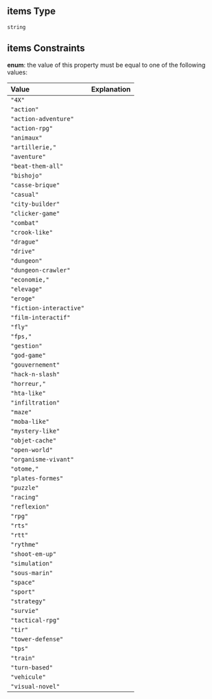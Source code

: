 ## items Type

`string`

## items Constraints

**enum**: the value of this property must be equal to one of the following values:

| Value                   | Explanation |
| :---------------------- | ----------- |
| `"4X"`                  |             |
| `"action"`              |             |
| `"action-adventure"`    |             |
| `"action-rpg"`          |             |
| `"animaux"`             |             |
| `"artillerie,"`         |             |
| `"aventure"`            |             |
| `"beat-them-all"`       |             |
| `"bishojo"`             |             |
| `"casse-brique"`        |             |
| `"casual"`              |             |
| `"city-builder"`        |             |
| `"clicker-game"`        |             |
| `"combat"`              |             |
| `"crook-like"`          |             |
| `"drague"`              |             |
| `"drive"`               |             |
| `"dungeon"`             |             |
| `"dungeon-crawler"`     |             |
| `"economie,"`           |             |
| `"elevage"`             |             |
| `"eroge"`               |             |
| `"fiction-interactive"` |             |
| `"film-interactif"`     |             |
| `"fly"`                 |             |
| `"fps,"`                |             |
| `"gestion"`             |             |
| `"god-game"`            |             |
| `"gouvernement"`        |             |
| `"hack-n-slash"`        |             |
| `"horreur,"`            |             |
| `"hta-like"`            |             |
| `"infiltration"`        |             |
| `"maze"`                |             |
| `"moba-like"`           |             |
| `"mystery-like"`        |             |
| `"objet-cache"`         |             |
| `"open-world"`          |             |
| `"organisme-vivant"`    |             |
| `"otome,"`              |             |
| `"plates-formes"`       |             |
| `"puzzle"`              |             |
| `"racing"`              |             |
| `"reflexion"`           |             |
| `"rpg"`                 |             |
| `"rts"`                 |             |
| `"rtt"`                 |             |
| `"rythme"`              |             |
| `"shoot-em-up"`         |             |
| `"simulation"`          |             |
| `"sous-marin"`          |             |
| `"space"`               |             |
| `"sport"`               |             |
| `"strategy"`            |             |
| `"survie"`              |             |
| `"tactical-rpg"`        |             |
| `"tir"`                 |             |
| `"tower-defense"`       |             |
| `"tps"`                 |             |
| `"train"`               |             |
| `"turn-based"`          |             |
| `"vehicule"`            |             |
| `"visual-novel"`        |             |

